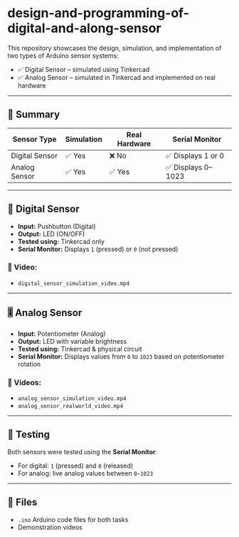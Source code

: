# design-and-programming-of-digital-and-along-sensor

This repository showcases the design, simulation, and implementation of two types of Arduino sensor systems:

- ✅ Digital Sensor – simulated using Tinkercad
- ✅ Analog Sensor – simulated in Tinkercad and implemented on real hardware

---

## 📌 Summary

| Sensor Type     | Simulation | Real Hardware | Serial Monitor |
|------------------|------------|----------------|----------------|
| Digital Sensor   | ✅ Yes      | ❌ No           | ✅ Displays 1 or 0 |
| Analog Sensor    | ✅ Yes      | ✅ Yes          | ✅ Displays 0–1023 |

---

## 🔧 Digital Sensor

- **Input:** Pushbutton (Digital)
- **Output:** LED (ON/OFF)
- **Tested using:** Tinkercad only
- **Serial Monitor:** Displays `1` (pressed) or `0` (not pressed)

### 🎥 Video:
- `digital_sensor_simulation_video.mp4`

---

## 🎚️ Analog Sensor

- **Input:** Potentiometer (Analog)
- **Output:** LED with variable brightness
- **Tested using:** Tinkercad & physical circuit
- **Serial Monitor:** Displays values from `0` to `1023` based on potentiometer rotation

### 🎥 Videos:
- `analog_sensor_simulation_video.mp4`
- `analog_sensor_realworld_video.mp4`

---

## 🧪 Testing

Both sensors were tested using the **Serial Monitor**:
- For digital: `1` (pressed) and `0` (released)
- For analog: live analog values between `0–1023`

---

## 📁 Files

- `.ino` Arduino code files for both tasks
- Demonstration videos
